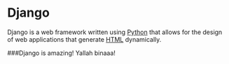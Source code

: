 # Django

Django is a web framework written using [Python](/wiki/Python) that allows for the design of web applications that generate [HTML](/wiki/HTML) dynamically.


###Django is amazing!
Yallah binaaa!